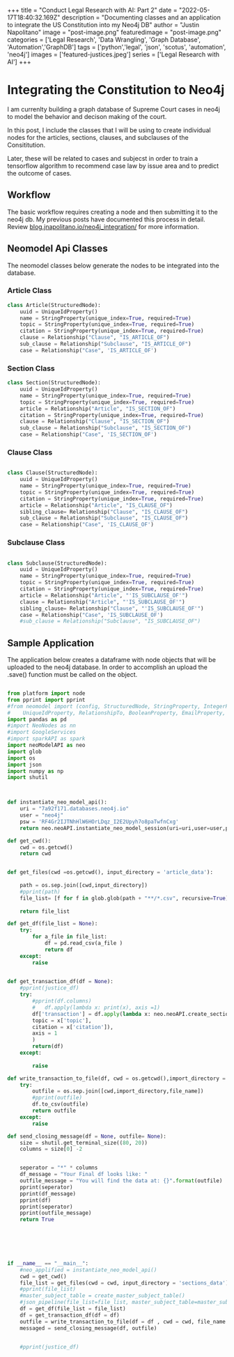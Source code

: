+++
title =  "Conduct Legal Research with AI: Part 2"
date = "2022-05-17T18:40:32.169Z"
description = "Documenting classes and an application to integrate the US Constitution into my Neo4j DB"
author = "Justin Napolitano"
image = "post-image.png"
featuredimage = "post-image.png"
categories = ['Legal Research', 'Data Wrangling', 'Graph Database', 'Automation','GraphDB']
tags = ['python','legal', 'json', 'scotus', 'automation', 'neo4j']
images = ['featured-justices.jpeg']
series = ['Legal Research with AI']
+++

# Integrating the Constitution to Neo4j

I am currenlty building a graph database of Supreme Court cases in neo4j to model the behavior and decison making of the court.  

In this post, I include the classes that I will be using to create individual nodes for the articles, sections, clauses, and subclauses of the Consititution.  

Later, these will be related to cases and subjecst in order to train a tensorflow algorithm to recommend case law by issue area and to predict the outcome of cases.  


## Workflow 

The basic workflow requires creating a node and then submitting it to the neo4j db.   My previous posts have documented this process in detail.  Review [blog.jnapolitano.io/neo4j_integration/](https://blog.jnapolitano.io/neo4j_integration/) for more information.  

## Neomodel Api Classes

The neomodel classes below generate the nodes to be integrated into the database.  


### Article Class

``` python
class Article(StructuredNode):
    uuid = UniqueIdProperty()
    name = StringProperty(unique_index=True, required=True)
    topic = StringProperty(unique_index=True, required=True)
    citation = StringProperty(unique_index=True, required=True)
    clause = Relationship("Clause", "IS_ARTICLE_OF")
    sub_clause = Relationship("Subclause", "IS_ARTICLE_OF")
    case = Relationship("Case", 'IS_ARTICLE_OF')

```

### Section Class

``` python
class Section(StructuredNode):
    uuid = UniqueIdProperty()
    name = StringProperty(unique_index=True, required=True)
    topic = StringProperty(unique_index=True, required=True)
    article = Relationship("Article", "IS_SECTION_OF")
    citation = StringProperty(unique_index=True, required=True)
    clause = Relationship("Clause", "IS_SECTION_OF")
    sub_clause = Relationship("Subclause", "IS_SECTION_OF")
    case = Relationship("Case", 'IS_SECTION_OF')

```
### Clause Class

``` python

class Clause(StructuredNode):
    uuid = UniqueIdProperty()
    name = StringProperty(unique_index=True, required=True)
    topic = StringProperty(unique_index=True, required=True)
    citation = StringProperty(unique_index=True, required=True)
    article = Relationship("Article", "IS_CLAUSE_OF")
    sibling_clause= Relationship("Clause", "IS_CLAUSE_OF")
    sub_clause = Relationship("Subclause", "IS_CLAUSE_OF")
    case = Relationship("Case", 'IS_CLAUSE_OF')

```

### Subclause Class

```python

class Subclause(StructuredNode):
    uuid = UniqueIdProperty()
    name = StringProperty(unique_index=True, required=True)
    topic = StringProperty(unique_index=True, required=True)
    citation = StringProperty(unique_index=True, required=True)
    article = Relationship("Article", "'IS_SUBCLAUSE_OF'")
    clause = Relationship("Article", "'IS_SUBCLAUSE_OF'")
    sibling_clause= Relationship("Clause", "'IS_SUBCLAUSE_OF'")
    case = Relationship("Case", 'IS_SUBCLAUSE_OF')
    #sub_clause = Relationship("Subclause", "IS_SUBCLAUSE_OF")

```



## Sample Application


The application below creates a dataframe with node objects that will be uploaded to the neo4j database.  In order to accomplish an upload the .save() function must be called on the object.  


``` python

from platform import node
from pprint import pprint
#from neomodel import (config, StructuredNode, StringProperty, IntegerProperty,
#    UniqueIdProperty, RelationshipTo, BooleanProperty, EmailProperty, Relationship,db)
import pandas as pd
#import NeoNodes as nn
#import GoogleServices
#import sparkAPI as spark
import neoModelAPI as neo
import glob
import os
import json
import numpy as np
import shutil



def instantiate_neo_model_api():
    uri = "7a92f171.databases.neo4j.io"
    user = "neo4j"
    psw = 'RF4Gr2IJTNhHlW6HOrLDqz_I2E2Upyh7o8paTwfnCxg'
    return neo.neoAPI.instantiate_neo_model_session(uri=uri,user=user,psw=psw)

def get_cwd():
    cwd = os.getcwd()
    return cwd


def get_files(cwd =os.getcwd(), input_directory = 'article_data'):
    
    path = os.sep.join([cwd,input_directory])
    #pprint(path)
    file_list= [f for f in glob.glob(path + "**/*.csv", recursive=True)]
  
    return file_list

def get_df(file_list = None):
    try:
        for a_file in file_list:
            df = pd.read_csv(a_file )
            return df
    except:
        raise
       

def get_transaction_df(df = None):  
    #pprint(justice_df)
    try:
        #pprint(df.columns)
        #   df.apply(lambda x: print(x), axis =1)
        df['transaction'] = df.apply(lambda x: neo.neoAPI.create_section_node(name= x['section'],  
        topic = x['topic'], 
        citation = x['citation']),
        axis = 1
        )
        return(df)
    except:
    
        raise

def write_transaction_to_file(df, cwd = os.getcwd(),import_directory = 'merge_articles', file_name = 'article_transaction_df'):
    try:
        outfile = os.sep.join([cwd,import_directory,file_name])
        #pprint(outfile)
        df.to_csv(outfile)
        return outfile
    except:
        raise

def send_closing_message(df = None, outfile= None):
    size = shutil.get_terminal_size((80, 20))
    columns = size[0] -2


    seperator = "*" * columns
    df_message = "Your Final df looks like: "
    outfile_message = "You will find the data at: {}".format(outfile)
    pprint(seperator)
    pprint(df_message)
    pprint(df)
    pprint(seperator)
    pprint(outfile_message)
    return True
    


    


if __name__ == "__main__":
    #neo_applified = instantiate_neo_model_api()
    cwd = get_cwd()
    file_list = get_files(cwd = cwd, input_directory = 'sections_data')
    #pprint(file_list)
    #master_subject_table = create_master_subject_table()
    #json_pipeline(file_list=file_list, master_subject_table=master_subject_table)
    df = get_df(file_list = file_list)
    df = get_transaction_df(df = df)
    outfile = write_transaction_to_file(df = df , cwd = cwd, file_name = 'sections_transaction_df.csv')
    messaged = send_closing_message(df, outfile)


    #pprint(justice_df)

```

